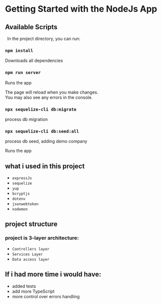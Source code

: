 # Getting Started with the NodeJs App

## Available Scripts

`
`In the project directory, you can run:

### `npm install`

Downloads all dependencies

### `npm run server`

Runs the app

The page will reload when you make changes.\
You may also see any errors in the console.

### `npx sequelize-cli db:migrate`
process db migration

### `npx sequelize-cli db:seed:all`
process db seed, adding demo company

Runs the app

## what i used in this project

- `expressJs`
- `sequelize`
- `yup`
- `bcryptjs`
- `dotenv`
- `jsonwebtoken`
- `nodemon`

## project structure

### project is 3-layer architecture:

- `Controllers layer`
- `Services Layer`
- `Data access layer `

## If i had more time i would have:

- added tests
- add more TypeScript
- more control over errors handling


